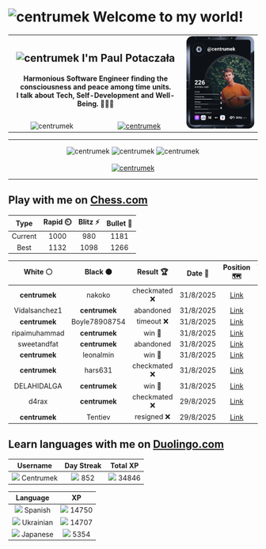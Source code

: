 <h1>
  <img
    src="https://emojis.slackmojis.com/emojis/images/1531849430/4246/blob-sunglasses.gif"
    width="30"
    alt="centrumek"
  />
  Welcome to my world!
</h1>

<table>
  <tbody>
    <tr>
      <td align="center" width="70%" colspan="2">
        <h2>
          <img
            src="https://raw.githubusercontent.com/MartinHeinz/MartinHeinz/master/wave.gif"
            width="30px"
            alt="centrumek"
          />
          I'm Paul Potaczała
        </h2>
        <h4>
          Harmonious Software Engineer finding the consciousness and peace among time units.
          <br/>
          I talk about Tech, Self-Development and Well-Being. 🌿🧘🚀
        </h4>
      </td>
      <td width="30%" rowspan="2">
        <a href="https://app.daily.dev/centrumek">
          <img
            src="./devcard.svg"
            alt="centrumek"
          />
        </a>
      </td>
    </tr>
    <tr align="center">
      <td>
        <img
          src="https://komarev.com/ghpvc/?username=centrumek&label=visitors&color=0e75b6&style=flat"
          alt="centrumek"
        >
      </td>
      <td>
        <a href="https://stackoverflow.com/users/14496012/centrumek">
          <img
            src="https://stackoverflow.com/users/flair/14496012.png?theme=dark"
            alt="centrumek"
          >
        </a>
      </td>
    </tr>
  </tbody>
</table>

---
<div align="center">
  <img 
    src="https://github-readme-stats.vercel.app/api?username=centrumek&show_icons=true&count_private=true&theme=dark&hide_border=true&hide=issues,contribs&bg_color=00000000"
    alt="centrumek"
  />
  <img
    src="https://github-readme-stats.vercel.app/api/top-langs/?username=centrumek&layout=compact&hide_border=true&theme=dark&bg_color=00000000&langs_count=6&exclude_repo=air-statistic-app"
    alt="centrumek"
  />
  <img 
    src="https://github-readme-streak-stats.herokuapp.com?user=centrumek&theme=dark&hide_border=true&background=FFFFFF00"
    alt="centrumek"
  />
  <br/>
  <br/>
  <a href="https://www.buymeacoffee.com/centrumek">
    <img
      src="https://cdn.buymeacoffee.com/buttons/v2/default-orange.png"
      height="50"
      width="210"
      alt="centrumek"
    />
  </a>
</div>

---

## Play with me on [Chess.com](https://www.chess.com/member/centrumek)

<div align="center">
<!--START_SECTION:chessStats-->
<!-- Automatically generated with https://github.com/Balastrong/chess-stats-action -->

| Type | Rapid ⏲️ | Blitz ⚡ | Bullet 🔫 |
|:---:|:---:|:---:|:---:|
| Current | 1000 | 980 | 1181 |
| Best | 1132 | 1098 | 1266 |

| White ⚪ | Black ⚫ | Result 🏆 | Date 📅 | Position 🗺️ | Type 🕕 |
|:---:|:---:|:---:|:---:|:---:|:---:|
| **centrumek** | nakoko | checkmated ❌ | 31/8/2025 | <a href="http://www.ee.unb.ca/cgi-bin/tervo/fen.pl?select=r3kr2/1pp2p2/p6p/4PQ1p/1P3P2/P2Pb2P/1B2P3/3RK1q1 w q - 0 24">Link</a> | Blitz |
| Vidalsanchez1 | **centrumek** | abandoned  | 31/8/2025 | <a href="http://www.ee.unb.ca/cgi-bin/tervo/fen.pl?select=8/1k1r3p/7P/5PR1/2RPp1P1/4P3/1K6/5B2 b - - 0 39">Link</a> | Blitz |
| **centrumek** | Boyle78908754 | timeout ❌ | 31/8/2025 | <a href="http://www.ee.unb.ca/cgi-bin/tervo/fen.pl?select=8/p5p1/8/7p/8/1P1N3r/PKP1k3/8 w - - 0 38">Link</a> | Blitz |
| ripaimuhammad | **centrumek** | win 🥇 | 31/8/2025 | <a href="http://www.ee.unb.ca/cgi-bin/tervo/fen.pl?select=rn1qk1n1/ppp5/3pbpr1/4p2p/4P3/N1PP1P2/PP4P1/R3KBNR w KQq - 0 12">Link</a> | Blitz |
| sweetandfat | **centrumek** | abandoned  | 31/8/2025 | <a href="http://www.ee.unb.ca/cgi-bin/tervo/fen.pl?select=3Q1k2/6p1/7p/p5p1/1ppB4/8/P5PP/4R1K1 b - - 0 33">Link</a> | Blitz |
| **centrumek** | leonalmin | win 🥇 | 31/8/2025 | <a href="http://www.ee.unb.ca/cgi-bin/tervo/fen.pl?select=r3k2r/2pbq2p/pp2p1pP/3p4/P2P1PQ1/1NPBP3/2P5/R3K2R b KQkq - 0 19">Link</a> | Blitz |
| **centrumek** | hars631 | checkmated ❌ | 31/8/2025 | <a href="http://www.ee.unb.ca/cgi-bin/tervo/fen.pl?select=5rk1/pbp3p1/5p2/2p2Qp1/3P3q/2P1p1K1/PP6/4R3 w - - 2 35">Link</a> | Blitz |
| DELAHIDALGA | **centrumek** | win 🥇 | 31/8/2025 | <a href="http://www.ee.unb.ca/cgi-bin/tervo/fen.pl?select=1k6/p7/1p1r4/1P3K2/P2P2r1/8/8/8 w - - 0 51">Link</a> | Blitz |
| d4rax | **centrumek** | checkmated ❌ | 29/8/2025 | <a href="http://www.ee.unb.ca/cgi-bin/tervo/fen.pl?select=1r6/kp4R1/3R4/Q1pPp3/4P3/2P5/PP5p/7K b - - 0 38">Link</a> | Blitz |
| **centrumek** | Tentiev | resigned ❌ | 29/8/2025 | <a href="http://www.ee.unb.ca/cgi-bin/tervo/fen.pl?select=rnbqkbnr/pppppppp/8/8/8/8/PPPPPPPP/RNBQKBNR w KQkq - 0 1">Link</a> | Blitz |

<!--END_SECTION:chessStats-->
</div>

## Learn languages with me on [Duolingo.com](https://www.duolingo.com/profile/Centrumek)

<div align="center">
<!--START_SECTION:duolingoStats-->
<!-- Automatically generated with https://github.com/centrumek/duolingo-readme-stats-->

| Username | Day Streak | Total XP |
|:---:|:---:|:---:|
| <img src="https://raw.githubusercontent.com/centrumek/duolingo-readme-stats/main/assets/duolingo.png" height="12"> Centrumek | <img src="https://raw.githubusercontent.com/centrumek/duolingo-readme-stats/main/assets/streakinactive.svg" height="12"> 852 | <img src="https://raw.githubusercontent.com/centrumek/duolingo-readme-stats/main/assets/xp.svg" height="12"> 34846 |

| Language | XP |
|:---:|:---:|
| <img src="https://raw.githubusercontent.com/centrumek/duolingo-readme-stats/main/assets/langs/spanish.svg" height="12"> Spanish | <img src="https://raw.githubusercontent.com/centrumek/duolingo-readme-stats/main/assets/xp.svg" height="12"> 14750 |
| <img src="https://raw.githubusercontent.com/centrumek/duolingo-readme-stats/main/assets/langs/ukrainian.svg" height="12"> Ukrainian | <img src="https://raw.githubusercontent.com/centrumek/duolingo-readme-stats/main/assets/xp.svg" height="12"> 14707 |
| <img src="https://raw.githubusercontent.com/centrumek/duolingo-readme-stats/main/assets/langs/japanese.svg" height="12"> Japanese | <img src="https://raw.githubusercontent.com/centrumek/duolingo-readme-stats/main/assets/xp.svg" height="12"> 5354 |

<!--END_SECTION:duolingoStats-->
</div>
<!--
**centrumek/centrumek** is a ✨ _special_ ✨ repository because its `README.md` (this file) appears on your GitHub profile.

Here are some ideas to get you started:

- 🔭 I’m currently working on ...
- 🌱 I’m currently learning ...
- 👯 I’m looking to collaborate on ...
- 🤔 I’m looking for help with ...
- 💬 Ask me about ...
- 📫 How to reach me: ...
- 😄 Pronouns: ...
- ⚡ Fun fact: ...
-->

